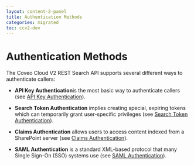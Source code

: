 ```yaml
---
layout: content-2-panel
title: Authentication Methods
categories: migrated
toc: ccv2-dev
---
```


# Authentication Methods

The Coveo Cloud V2 REST Search API supports several different ways to authenticate callers:

-   **API Key Authentication**is the most basic way to authenticate callers (see [API Key Authentication](API_Key_Authentication)).

-   **Search Token Authentication** implies creating special, expiring tokens which can temporarily grant user-specific privileges (see [Search Token Authentication](Search_Token_Authentication)).

-   **Claims Authentication** allows users to access content indexed from a SharePoint server (see [Claims Authentication](Claims_Authentication)).

-   **SAML Authentication** is a standard XML-based protocol that many Single Sign-On (SSO) systems use (see [SAML Authentication](SAML_Authentication)).


